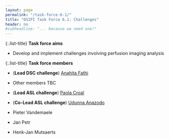 ```yaml
---
layout: page
permalink: "/task-force-6-1/"
title: "OSIPI Task Force 6.1: Challenges"
header: no
#subheadline: "... because we need one!"
---
```


{:.list-title}
**Task force aims**

- Develop and implement challenges involving perfusion imaging analysis

{:.list-title}
**Task force members**

- (**Lead DSC challenge**) [Anahita Fathi](https://www.linkedin.com/in/anahita-fathi-kazerooni-a3287238/)
- Other members TBC

- (**Lead ASL challenge**) [Paola Croal](https://www.linkedin.com/in/paula-croal/?originalSubdomain=uk)
- (**Co-Lead ASL challenge**) [Udunna Anazodo](https://www.lawsonresearch.ca/scientist/dr-udunna-anazodo)
- Pieter Vandemaele
- Jan Petr
- Henk-Jan Mutsaerts


